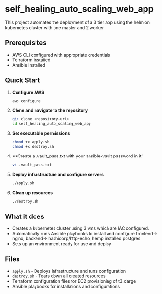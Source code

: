 # self_healing_auto_scaling_web_app

This project automates the deployment of a 3 tier app using the helm on kubernetes cluster with one master and 2 worker

## Prerequisites

- AWS CLI configured with appropriate credentials
- Terraform installed
- Ansible installed

## Quick Start

1. **Configure AWS**
   ```bash
   aws configure
   ```

2. **Clone and navigate to the repository**
   ```bash
   git clone <repository-url>
   cd self_healing_auto_scaling_web_app
   ```

3. **Set executable permissions**
   ```bash
   chmod +x apply.sh
   chmod +x destroy.sh
   ```
4. **Create a .vault_pass.txt with your ansible-vault password in it'
   ```bash
   vi .vault_pass.txt
   ```

5. **Deploy infrastructure and configure servers**
   ```bash
   ./apply.sh
   ```

6. **Clean up resources**
   ```bash
   ./destroy.sh
   ```

## What it does

- Creates a kubernetes cluster using 3 vms which are IAC configured.
- Automatically runs Ansible playbooks to install and configure frontend-> nginx, backend-> hashicorp/http-echo, hemp installed postgres
- Sets up an environment ready for use and deploy

## Files

- `apply.sh` - Deploys infrastructure and runs configuration
- `destroy.sh` - Tears down all created resources
- Terraform configuration files for EC2 provisioning of t3.xlarge 
- Ansible playbooks for installations and configurations

